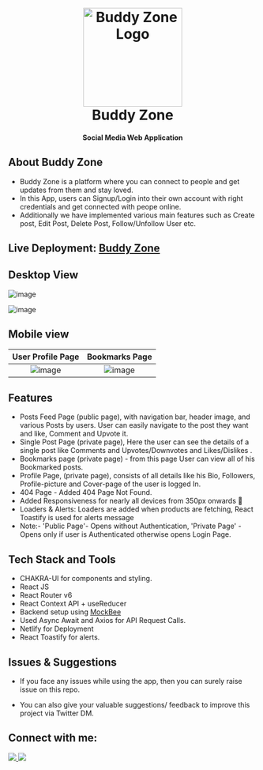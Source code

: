 
<h1 align="center"> <br>
  <a href="https://buddy-zone.netlify.app/" target="_blank"><img src="https://img.icons8.com/arcade/250/null/b.png" alt="Buddy Zone Logo" width="200"></a>
  <br>
Buddy Zone
  <br></h1>

<h4 align="center">Social Media Web Application</h4>


## About Buddy Zone

-  Buddy Zone is a platform where you can connect to people and get updates from them and stay loved.
- In this App, users can Signup/Login into their own account with right credentials and get connected with peope online.
- Additionally we have implemented various main features such as Create post, Edit Post, Delete Post, Follow/Unfollow User etc.

## Live Deployment:  <a href="https://buddy-zone.netlify.app/" target="_blank">Buddy Zone</a>



## Desktop View
![image](https://user-images.githubusercontent.com/69259490/229952569-b194edc1-9c72-4719-bfb2-2eafd4cfdcf0.png)

![image](https://user-images.githubusercontent.com/69259490/210151237-80ac5565-6f3c-46b7-ab9a-c76484ebe90e.png)

## Mobile view



User Profile Page          |  Bookmarks Page
:-------------------------:|:-------------------------:
  ![image](https://user-images.githubusercontent.com/69259490/229953085-21a8e9c8-5a24-4cb9-a302-15ac4d8dcef7.png) |  ![image](https://user-images.githubusercontent.com/69259490/229953004-88524aca-6fcc-4109-9eed-f81623201f24.png)

## Features

* Posts Feed Page (public page), with navigation bar, header image, and various Posts by users. User can easily navigate to the post they want and like, Comment and Upvote it.
* Single Post Page (private page), Here the user can see the details of a single post like Comments and Upvotes/Downvotes and Likes/Dislikes .
* Bookmarks page (private page) - from this page User can view all of his Bookmarked posts.
* Profile Page, (private page), consists of all details like his Bio, Followers, Profile-picture and Cover-page of the user is logged In.
* 404 Page - Added 404 Page Not Found.
* Added Responsiveness for nearly all devices from 350px onwards :tada:
* Loaders & Alerts: Loaders are added when products are fetching, React Toastify is used for alerts message
* Note:- 'Public Page'- Opens without Authentication, 'Private Page' - Opens only if user is Authenticated otherwise opens Login Page.


## Tech Stack and Tools

* CHAKRA-UI for components and styling.
* React JS
* React Router v6
* React Context API + useReducer
* Backend setup using <a href="https://mockbee.netlify.app/" traget="_blank">MockBee</a>
* Used Async Await and Axios for API Request Calls.
* Netlify for Deployment
* React Toastify for alerts.



## Issues & Suggestions

* If you face any issues while using the app, then you can surely raise issue on this repo.


* You can also give your valuable suggestions/ feedback to improve this project via Twitter DM.



## Connect with me:


<a href="https://twitter.com/Codesh_"><img src="https://img.shields.io/badge/Twitter-1DA1F2?style=for-the-badge&logo=twitter&logoColor=white"/>
</a>
<a href="https://github.com/kotesh-arya"><img src="https://img.shields.io/badge/GitHub-100000?style=for-the-badge&logo=github&logoColor=white"/></a>

